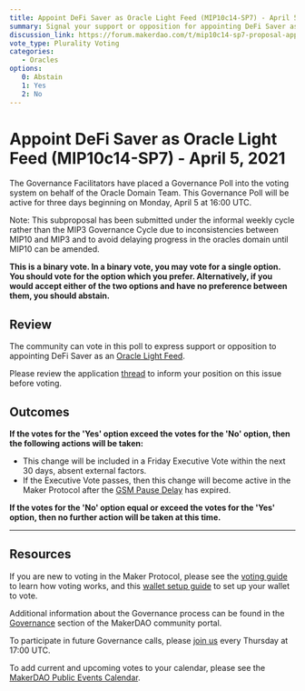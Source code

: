 ```yaml
---
title: Appoint DeFi Saver as Oracle Light Feed (MIP10c14-SP7) - April 5, 2021
summary: Signal your support or opposition for appointing DeFi Saver as Oracle Light Feed
discussion_link: https://forum.makerdao.com/t/mip10c14-sp7-proposal-appoint-defi-saver-as-a-light-feed/7207
vote_type: Plurality Voting
categories:
   - Oracles
options:
   0: Abstain
   1: Yes
   2: No
---
```

# Appoint DeFi Saver as Oracle Light Feed (MIP10c14-SP7) - April 5, 2021

The Governance Facilitators have placed a Governance Poll into the voting system on behalf of the Oracle Domain Team. This Governance Poll will be active for three days beginning on Monday, April 5 at 16:00 UTC.

Note: This subproposal has been submitted under the informal weekly cycle rather than the MIP3 Governance Cycle due to inconsistencies between MIP10 and MIP3 and to avoid delaying progress in the oracles domain until MIP10 can be amended.

**This is a binary vote. In a binary vote, you may vote for a single option. You should vote for the option which you prefer. Alternatively, if you would accept either of the two options and have no preference between them, you should abstain.**

## Review

The community can vote in this poll to express support or opposition to appointing DeFi Saver as an [Oracle Light Feed](https://github.com/makerdao/mips/blob/master/MIP10/mip10.md#feeds).

Please review the application [thread](https://forum.makerdao.com/t/mip10c14-sp7-proposal-appoint-defi-saver-as-a-light-feed/7207) to inform your position on this issue before voting.

## Outcomes

**If the votes for the 'Yes' option exceed the votes for the 'No' option, then the following actions will be taken:**
* This change will be included in a Friday Executive Vote within the next 30 days, absent external factors.
* If the Executive Vote passes, then this change will become active in the Maker Protocol after the [GSM Pause Delay](https://community-development.makerdao.com/en/learn/governance/param-gsm-pause-delay) has expired.

**If the votes for the 'No' option equal or exceed the votes for the 'Yes' option, then no further action will be taken at this time.**

---

## Resources

If you are new to voting in the Maker Protocol, please see the [voting guide](https://community-development.makerdao.com/en/learn/governance/how-voting-works/) to learn how voting works, and this [wallet setup guide](https://community-development.makerdao.com/en/learn/governance/voting-setup/) to set up your wallet to vote.

Additional information about the Governance process can be found in the [Governance](https://community-development.makerdao.com/en/learn/governance) section of the MakerDAO community portal.

To participate in future Governance calls, please [join us](https://github.com/makerdao/community/tree/master/governance/governance-and-risk-meetings) every Thursday at 17:00 UTC.

To add current and upcoming votes to your calendar, please see the [MakerDAO Public Events Calendar](https://calendar.google.com/calendar/embed?src=makerdao.com_3efhm2ghipksegl009ktniomdk%40group.calendar.google.com&ctz=UTC&mode=week&showCalendars=0&showPrint=0).
